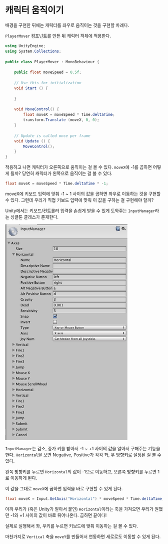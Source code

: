 # 캐릭터 움직이기

배경을 구현한 뒤에는 캐릭터를 좌우로 움직이는 것을 구현할 차례다.

`PlayerMover` 컴포넌트를 만든 뒤 캐릭터 객체에 적용한다.

```cs
using UnityEngine;
using System.Collections;

public class PlayerMover : MonoBehaviour {

	public float moveSpeed = 0.5f;

	// Use this for initialization
	void Start () {

	}

	void MoveControl() {
		float moveX = moveSpeed * Time.deltaTime;
		transform.Translate (moveX, 0, 0);
	}

	// Update is called once per frame
	void Update () {
		MoveControl();
	}
}
```

적용하고 나면 캐릭터가 오른쪽으로 움직이는 걸 볼 수 있다. `moveX`에 -1를 곱하면
어떻게 될까? 당연히 캐릭터가 왼쪽으로 움직이는 걸 볼 수 있다.
```cs
float moveX = moveSpeed * Time.deltaTime * -1;
```

moveX에 키보드 입력에 맞춰 -1 ~ 1 사이의 값을 곱하면 좌우로 이동하는 것을 구현할 수 있다.
그런데 우리가 직접 키보드 입력에 맞춰 이 값을 구하는 걸 구현해야 할까?

Unity에서는 키보드/컨트롤러 입력을 손쉽게 받을 수 있게 도와주는 `InputManager`라는
싱글톤 클래스가 존재한다.

![입력 매니저](./res/input-manager.png)

`InputManager`는 감소, 증가 키를 받아서 -1 ~ +1 사이의 값을 알아서 구해주는 기능을 한다.
`Horizontal`을 보면 Negative, Positive가 각각 좌, 우 방향키로 설정된 걸 볼 수 있다.

왼쪽 방향키를 누르면 `Horizontal`의 값이 -1으로 이동하고, 오른쪽 방향키를 누르면 1로
이동하게 된다.

이 값을 그대로 `moveX`에 곱하면 입력을 바로 구현할 수 있게 된다.

```cs
float moveX = Input.GetAxis("Horizontal") * moveSpeed * Time.deltaTime;
```

아까 우리가 (혹은 Unity가 알아서 붙인) `Horizontal`이라는 축을 가져오면 우리가 원했던
-1와 +1 사이의 값이 바로 튀어나온다. 곱하면 끝이다!

실제로 실행해서 좌, 우키를 누르면 키보드에 맞춰 이동하는 걸 볼 수 있다.

마찬가지로 `Vertical` 축을 `moveY`를 만들어서 연동하면 세로로도 이동할 수 있게 된다.
